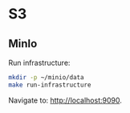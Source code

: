 # S3

## MinIo

Run infrastructure:

```bash
mkdir -p ~/minio/data
make run-infrastructure
```

Navigate to: <http://localhost:9090>.

